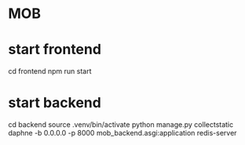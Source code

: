 # MOB

# start frontend

cd frontend
npm run start

# start backend

cd backend
source .venv/bin/activate
python manage.py collectstatic
daphne -b 0.0.0.0 -p 8000 mob_backend.asgi:application
redis-server

